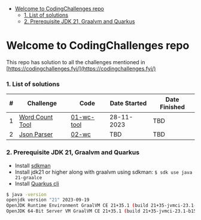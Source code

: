 - [Welcome to CodingChallenges repo](#welcome-to-codingchallenges-repo)
    - [1. List of solutions](#1-list-of-solutions)
    - [2. Prerequisite JDK 21, Graalvm and Quarkus](#2-prerequisite-jdk-21-graalvm-and-quarkus)

# Welcome to CodingChallenges repo

This repo has solution to all the challenges mentioned in [https://codingchallenges.fyi/](https://codingchallenges.fyi/)

### 1. List of solutions

| #   | Challenge                                                                    | Code                       | Date Started | Date Finished |
| --- | ---------------------------------------------------------------------------- | -------------------------- | ------------ | ------------- |
| 1   | [Word Count Tool](https://codingchallenges.fyi/challenges/challenge-wc)      | [01-wc-tool](/01-wc-tool/) | 28-11-2023   | TBD           |
| 2   | [Json Parser](https://codingchallenges.fyi/challenges/challenge-json-parser) | [02-wc](/02-json-parser/)  | TBD          | TBD           |

### 2. Prerequisite JDK 21, Graalvm and Quarkus

- Install [sdkman](https://sdkman.io/)
- Install jdk21 or higher along with graalvm using sdkman: `$ sdk use java 21-graalce`
- Install [Quarkus cli](https://quarkus.io/guides/cli-tooling)

```sh
$ java -version
openjdk version "21" 2023-09-19
OpenJDK Runtime Environment GraalVM CE 21+35.1 (build 21+35-jvmci-23.1-b15)
OpenJDK 64-Bit Server VM GraalVM CE 21+35.1 (build 21+35-jvmci-23.1-b15, mixed mode, sharing)
```
